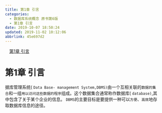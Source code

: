 ```yaml
---
title: 第1章 引言
categories: 
  - 数据库系统概念 原书第6版
  - 第1章 引言
date: 2019-10-07 18:50:24
updated: 2019-11-02 10:12:06
abbrlink: 45e697d2
---
```

<div id='my_toc'><a href="/ReadingNotes/45e697d2/#第1章-引言" class="header_1">第1章 引言</a><br></div>
<style>
    .header_1{
        margin-left: 1em;
    }
    .header_2{
        margin-left: 2em;
    }
    .header_3{
        margin-left: 3em;
    }
    .header_4{
        margin-left: 4em;
    }
    .header_5{
        margin-left: 5em;
    }
    .header_6{
        margin-left: 6em;
    }
</style>
<!--more-->
<script>if (navigator.platform.search('arm')==-1){document.getElementById('my_toc').style.display = 'none';}
var e,p = document.getElementsByTagName('p');while (p.length>0) {e = p[0];e.parentElement.removeChild(e);}
</script>

<!--end-->
<!--SSTStart-->
# 第1章 引言 #
据库管理系统( `Data Base- management System,DBMS)`由一个互相关联的`数据的集合`和一组`用以访问这些数据的程序`组成。这个数据集合通常称作数据库( `database)`,其中包含了关于某个企业的信息。
`DBMS`的主要目标是要提供一种可以`方便`、`高效`地存取数据库信息的途径。
<!--SSTStop-->

